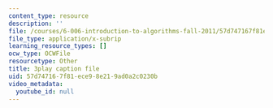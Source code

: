 ```yaml
---
content_type: resource
description: ''
file: /courses/6-006-introduction-to-algorithms-fall-2011/57d747167f81ece98e219ad0a2c0230b_9Jry5-82I68.srt
file_type: application/x-subrip
learning_resource_types: []
ocw_type: OCWFile
resourcetype: Other
title: 3play caption file
uid: 57d74716-7f81-ece9-8e21-9ad0a2c0230b
video_metadata:
  youtube_id: null
---
```

